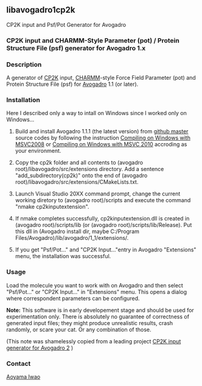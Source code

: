 ## libavogadro1cp2k
CP2K input and Psf/Pot Generator for Avogadro

### CP2K input and CHARMM-Style Parameter (pot) / Protein Structure File (psf) generator for Avogadro 1.x

###  Description
A generator of [CP2K](http://cp2k.org/) input, [CHARMM](http://www.charmm.org)-style Force Field Parameter (pot) and Protein Structure File (psf) for [Avogadro](http://avogadro.cc/) 1.1 (or later).

###  Installation
Here I described only a way to intall on Windows since I worked only on Windows...

1. Build and install Avogadro 1.1.1 (the latest version) from [github master](https://github.com/cryos/avogadro) source codes
by following the instruction [Compiling on Windows with MSVC2008](http://avogadro.cc/wiki/Compiling_on_Windows_with_MSVC_2008)
or [Compiling on Windows with MSVC 2010](http://avogadro.cc/wiki/Compiling_on_Windows_with_MSVC_2010) accroding as your environment.

2. Copy the cp2k folder and all contents to (avogadro root)/libavogadro/src/extensions directory.
 Add a sentence "add_subdirectory(cp2k)" onto the end of (avogadro root)/libavogadro/src/extensions/CMakeLists.txt.

3. Launch Visual Studio 20XX command prompt, change the current working diretory to (avogadro root)/scripts 
and execute the command "nmake cp2kinputextension".

4. If nmake completes successfully, cp2kinputextension.dll is created in (avogadro root)/scripts/lib (or (avogadro root)/scripts/lib/Release).
 Put this dll in (Avogadro install dir, maybe C:/Program Files/Avogadro)/lib/avogadro/1_1/extensions/.
 
5. If you get "Psf/Pot..." and "CP2K Input..."entry in Avogadro "Extensions" menu, the installation was successful.

### Usage
Load the molecule you want to work with on Avogadro and then select "Psf/Pot..." or "CP2K Input..." in "Extensions" menu.
This opens a dialog where correspondent parameters can be configured.

**Note:** This software is in early developement stage and should be used for
experimentation only. There is absolutely no guarantee of correctness of
generated input files; they might produce unrealistic results, crash randomly,
or scare your cat. Or any combination of those.

(This note was shamelessly copied from a leading project [CP2K input generator for 
Avogadro 2](https://github.com/infuniri/avogadrolibs-cp2k) )

###  Contact
[Aoyama Iwao](https://github.com/brhr-iwao)
